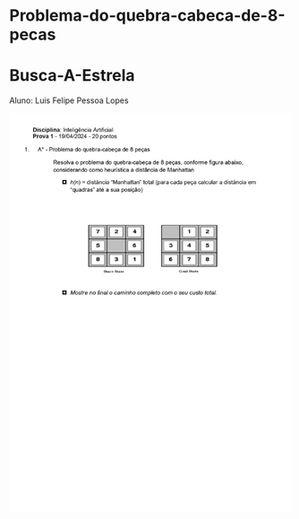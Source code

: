 # Problema-do-quebra-cabeca-de-8-pecas

# Busca-A-Estrela

Aluno: Luis Felipe Pessoa Lopes

![img](Problema_do_quebra_cabeças_de_8_peças.jpg)
